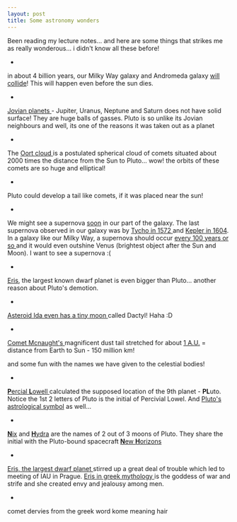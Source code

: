 ```yaml
---
layout: post
title: Some astronomy wonders
---
```


Been reading my lecture notes... and here are some things that strikes me as really wonderous... i didn't know all these before!

-  

in about 4 billion years, our Milky Way galaxy and Andromeda galaxy [will collide](http://www.nasa.gov/audience/forstudents/5-8/features/F_When_Gallaxies_Collide.html)! This will happen even before the sun dies.

-  

[Jovian planets ](http://wind.caspercollege.edu/~marquard/astronomy/jovian.htm)- Jupiter, Uranus, Neptune and Saturn does not have solid surface! They are huge balls of gasses. Pluto is so unlike its Jovian neighbours and well, its one of the reasons it was taken out as a planet

-  

The [Oort cloud ](http://en.wikipedia.org/wiki/Oort_cloud)is a postulated spherical cloud of comets situated about 2000 times the distance from the Sun to Pluto... wow! the orbits of these comets are so huge and elliptical!

-  

Pluto could develop a tail like comets, if it was placed near the sun!

-  

We might see a supernova [soon](http://news.bbc.co.uk/2/hi/science/nature/5204676.stm) in our part of the galaxy. The last supernova observed in our galaxy was by [Tycho in 1572 ](http://antwrp.gsfc.nasa.gov/apod/ap960623.html)and [Kepler in 1604](http://www.seds.org/~spider/Spider/Vars/sn1604.html://). In a galaxy like our Milky Way, a supernova should occur [every 100 years or so ](http://hubblesite.org/newscenter/archive/releases/2001/09)and it would even outshine Venus (brightest object after the Sun and Moon). I want to see a supernova :(

-  

[Eris](http://en.wikipedia.org/wiki/Eris_(dwarf_planet)), the largest known dwarf planet is even bigger than Pluto... another reason about Pluto's demotion.

-  

[Asteroid Ida even has a tiny moon ](http://antwrp.gsfc.nasa.gov/apod/ap990807.html)called Dactyl! Haha :D

-  

[Comet Mcnaught's ](http://en.wikipedia.org/wiki/Comet_McNaught)magnificent dust tail stretched for about [1 A.U.](http://en.wikipedia.org/wiki/Astronomical_unit) = distance from Earth to Sun - 150 million km!

and some fun with the names we have given to the celestial bodies!

-  

[**P**ercial **L**owell ](http://en.wikipedia.org/wiki/Percival_Lowell)calculated the supposed location of the 9th planet - **PL**uto. Notice the 1st 2 letters of Pluto is the initial of Percivial Lowel. And [Pluto's astrological symbol](http://sse.jpl.nasa.gov/multimedia/gallery/Pluto_Sym-browse.jpg) as well...

-  

[**N**ix](http://en.wikipedia.org/wiki/Nix_(moon)) and [**H**ydra](http://en.wikipedia.org/wiki/Hydra_(moon)) are the names of 2 out of 3 moons of Pluto. They share the initial with the Pluto-bound spacecraft [**N**ew **H**orizons](http://www.nasa.gov/mission_pages/newhorizons/main/index.html)

-  

[Eris, the largest dwarf planet ](http://www.gps.caltech.edu/~mbrown/planetlila/)stirred up a great deal of trouble which led to meeting of IAU in Prague. [Eris in greek mythology ](http://www.theoi.com/Daimon/Eris.html)is the goddess of war and strife and she created envy and jealousy among men.

-  

comet dervies from the greek word kome meaning hair

